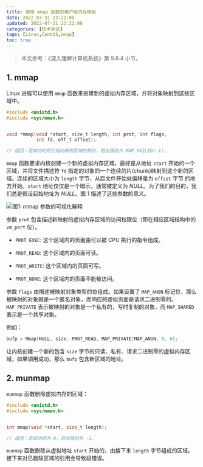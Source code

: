 ```yaml
---
title: 使用 mmap 函数的用户级内存映射
date: 2022-07-31 23:22:00
updated: 2022-07-31 23:22:00
categories: [技术杂谈]
tags: [Linux,CentOS,mmap]
toc: true
---
```




> 本文参考：《深入理解计算机系统》第 9.8.4 小节。



## 1. mmap

Linux 进程可以使用 `mmap` 函数来创建新的虚拟内存区域，并将对象映射到这些区域中。

```c
#include <unistd.h>
#include <sys/mman.h>


void *mmap(void *start, size_t length, int prot, int flags,
           int fd, off_t offset);

// 返回：若成功时则为指向映射区域的指针，若出错则为 MAP_FAILED(-1)。
```



`mmap` 函数要求内核创建一个新的虚拟内存区域，最好是从地址 `start` 开始的一个区域，并将文件描述符 `fd` 指定的对象的一个连续的片(chunk)映射到这个新的区域。连续的区域大小为 `length` 字节，从距文件开始处偏移量为 `offset` 字节 的地方开始。`start` 地址仅仅是一个暗示，通常被定义为 *NULL*。为了我们的目的，我们总是假设起始地址为 *NULL*。图 1 描述了这些参数的意义。



![图1: mmap 参数的可视化解释](https://gukaifeng.cn/posts/shi-yong-mmap-han-shu-de-yong-hu-ji-nei-cun-ying-she/shi-yong-mmap-han-shu-de-yong-hu-ji-nei-cun-ying-she_1.png) 





参数 `prot` 包含描述新映射的虚拟内存区域的访问权限位（即在相应区域结构中的 `vm_port` 位）。

* `PROT_EXEC`: 这个区域内的页面由可以被 CPU 执行的指令组成。

* `PROT_READ`: 这个区域内的页面可读。

* `PROT_WRITE`: 这个区域内的页面可写。

* `PROT_NONE`: 这个区域内的页面不能被访问。

参数 `flags` 由描述被映射对象类型的位组成。如果设置了 `MAP_ANON` 标记位，那么被映射的对象就是一个匿名对象，而响应的虚拟页面是请求二进制零的。`MAP_PRIVATE` 表示被映射的对象是一个私有的，写时复制的对象，而 `MAP_SHARED` 表示是一个共享对象。

例如：

```c
bufp = Mmap(NULL, size, PROT_READ, MAP_PRIVATE|MAP_ANON, 0, 0);
```

让内核创建一个新的包含 `size` 字节的只读、私有、请求二进制零的虚拟内存区域，如果调用成功，那么 `bufp` 包含新区域的地址。

## 2. munmap

`munmap` 函数删除虚拟内存的区域：

```c
#include <unistd.h>
#include <sys/mman.h>


int mmap(void *start, size_t length);

// 返回：若成功则为 0，若出错则为 -1。
```



`munmap` 函数删除从虚拟地址 `start` 开始的，由接下来 `length` 字节组成的区域。接下来对已删除区域的引用会导致段错误。

